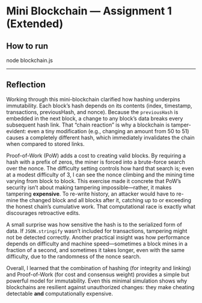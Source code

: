 # Mini Blockchain — Assignment 1 (Extended)

## How to run
node blockchain.js


---

## Reflection

Working through this mini-blockchain clarified how hashing underpins immutability. Each block’s hash depends on its contents (index, timestamp, transactions, previousHash, and nonce). Because the `previousHash` is embedded in the next block, a change to any block’s data breaks every subsequent hash link. That “chain reaction” is why a blockchain is tamper-evident: even a tiny modification (e.g., changing an amount from 50 to 51) causes a completely different hash, which immediately invalidates the chain when compared to stored links.

Proof-of-Work (PoW) adds a cost to creating valid blocks. By requiring a hash with a prefix of zeros, the miner is forced into a brute-force search over the nonce. The difficulty setting controls how hard that search is; even at a modest difficulty of 3, I can see the nonce climbing and the mining time varying from block to block. This exercise made it concrete that PoW’s security isn’t about making tampering impossible—rather, it makes tampering **expensive**. To re-write history, an attacker would have to re-mine the changed block and all blocks after it, catching up to or exceeding the honest chain’s cumulative work. That computational race is exactly what discourages retroactive edits.

A small surprise was how sensitive the hash is to the serialized form of data. If `JSON.stringify` wasn’t included for transactions, tampering might not be detected correctly. Another practical insight was how performance depends on difficulty and machine speed—sometimes a block mines in a fraction of a second, and sometimes it takes longer, even with the same difficulty, due to the randomness of the nonce search.

Overall, I learned that the combination of hashing (for integrity and linking) and Proof-of-Work (for cost and consensus weight) provides a simple but powerful model for immutability. Even this minimal simulation shows why blockchains are resilient against unauthorized changes: they make cheating detectable **and** computationally expensive.